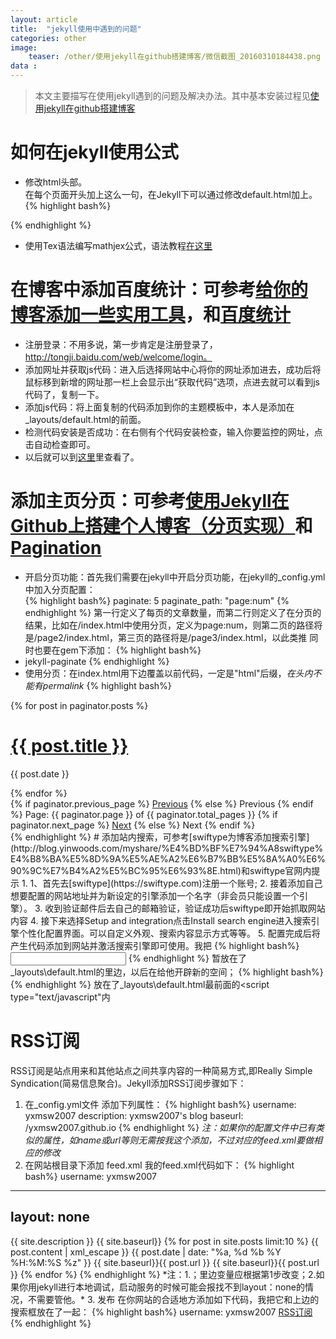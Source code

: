 ```yaml
---
layout: article
title:  "jekyll使用中遇到的问题"
categories: other
image:
    teaser: /other/使用jekyll在github搭建博客/微信截图_20160310184438.png
data : 
---
```


> 本文主要描写在使用jekyll遇到的问题及解决办法。其中基本安装过程见[使用jekyll在github搭建博客](other/github-pages-using-jekyll/)

# 如何在jekyll使用公式  
 - 修改html头部。  
在每个页面开头加上这么一句，在Jekyll下可以通过修改default.html加上。
{% highlight bash%}
<script type="text/javascript"
src="http://cdn.mathjax.org/mathjax/latest/MathJax.js?config=TeX-AMS-MML_HTMLorMML">
</script>
{% endhighlight %}  
 - 使用Tex语法编写mathjex公式，语法教程[在这里](http://www.onemathematicalcat.org/MathJaxDocumentation/TeXSyntax.htm)  

# 在博客中添加百度统计：可参考[给你的博客添加一些实用工具](http://yxmblog.com/internet/2015/06/15/jekyll-tools.html)，和[百度统计](http://tongji.baidu.com/web/19631615/overview/sole?siteId=8295465)
 - 注册登录：不用多说，第一步肯定是注册登录了，http://tongji.baidu.com/web/welcome/login。  
 - 添加网址并获取js代码：进入后选择网站中心将你的网址添加进去，成功后将鼠标移到新增的网址那一栏上会显示出“获取代码”选项，点进去就可以看到js代码了，复制一下。  
 - 添加js代码：将上面复制的代码添加到你的主题模板中，本人是添加在_layouts/default.html的<head>前面。  
 - 	检测代码安装是否成功：在右侧有个代码安装检查，输入你要监控的网址，点击自动检查即可。
 - 	以后就可以到[这里](http://tongji.baidu.com/web/19631615/source/searchword?siteId=8295465)里查看了。

# 添加主页分页：可参考[使用Jekyll在Github上搭建个人博客（分页实现）](https://segmentfault.com/a/1190000000406015)和[Pagination](http://jekyllrb.com/docs/pagination/)
 - 开启分页功能：首先我们需要在jekyll中开启分页功能，在jekyll的_config.yml中加入分页配置：  
{% highlight bash%}
paginate: 5
paginate_path: "page:num"
{% endhighlight %} 
第一行定义了每页的文章数量，而第二行则定义了在分页的结果，比如在/index.html中使用分页，定义为page:num，则第二页的路径将是/page2/index.html，第三页的路径将是/page3/index.html，以此类推
同时也要在gem下添加：
{% highlight bash%}
 - jekyll-paginate
{% endhighlight %} 
 - 使用分页：在index.html用下边覆盖以前代码，一定是"html"后缀，*在头内不能有permalink*
{% highlight bash%}
<!-- This loops through the paginated posts -->
{% for post in paginator.posts %}
  <h1><a href="{{ post.url }}">{{ post.title }}</a></h1>
  <p class="author">
    <span class="date">{{ post.date }}</span>
  </p>
{% endfor %}
<!-- Pagination links -->
<div class="pagination">
  {% if paginator.previous_page %}
    <a href="{{ paginator.previous_page_path }}" class="previous">Previous</a>
  {% else %}
    <span class="previous">Previous</span>
  {% endif %}
  <span class="page_number ">Page: {{ paginator.page }} of {{ paginator.total_pages }}</span>
  {% if paginator.next_page %}
    <a href="{{ paginator.next_page_path }}" class="next">Next</a>
  {% else %}
    <span class="next ">Next</span>
  {% endif %}
</div>
{% endhighlight %}   
# 添加站内搜索，可参考[swiftype为博客添加搜索引擎](http://blog.yinwoods.com/myshare/%E4%BD%BF%E7%94%A8swiftype%E4%B8%BA%E5%8D%9A%E5%AE%A2%E6%B7%BB%E5%8A%A0%E6%90%9C%E7%B4%A2%E5%BC%95%E6%93%8E.html)和swiftype官网内提示  
1. 1、首先去[swiftype](https://swiftype.com)注册一个账号;
2. 接着添加自己想要配置的网站地址并为新设定的引擎添加一个名字（非会员只能设置一个引擎）。
3. 收到验证邮件后去自己的邮箱验证，验证成功后swiftype即开始抓取网站内容
4. 接下来选择Setup and integration点击Install search engine进入搜索引擎个性化配置界面。可以自定义外观、搜索内容显示方式等等。
5. 配置完成后将产生代码添加到网站并激活搜索引擎即可使用。我把
{% highlight bash%}
<input type="text" class="st-default-search-input">
{% endhighlight %}
暂放在了_layouts\default.html的<body id="js-body">里边，以后在给他开辟新的空间；
{% highlight bash%}
<script type="text/javascript">
(function(w,d,t,u,n,s,e){w['SwiftypeObject']=n;w[n]=w[n]||function(){
(w[n].q=w[n].q||[]).push(arguments);};s=d.createElement(t);
e=d.getElementsByTagName(t)[0];s.async=1;s.src=u;e.parentNode.insertBefore(s,e);
})(window,document,'script','//s.swiftypecdn.com/install/v2/st.js','_st');

_st('install','4dExjPWahYGQn_x_899Y','2.0.0');
</script>
{% endhighlight %}
放在了_layouts\default.html最前面的<script type="text/javascript"内
# RSS订阅
RSS订阅是站点用来和其他站点之间共享内容的一种简易方式,即Really Simple Syndication(简易信息聚合)。Jekyll添加RSS订阅步骤如下：  
1. 在_config.yml文件 添加下列属性：
{% highlight bash%}
username: yxmsw2007
description: yxmsw2007's blog
baseurl: /yxmsw2007.github.io
{% endhighlight %}
*注：如果你的配置文件中已有类似的属性，如name或url等则无需按我这个添加，不过对应的feed.xml要做相应的修改*
2. 在网站根目录下添加 feed.xml
我的feed.xml代码如下：
{% highlight bash%}
username: yxmsw2007
---
layout: none
---
<?xml version="1.0" encoding="UTF-8"?> 
<?xml-stylesheet type="text/css" href="book.css"?>
<rss version="2.0" xmlns:atom="http://www.w3.org/2005/Atom"> 
    <channel> 
        <title>{{ site.username }}</title> 
        <description>{{ site.description }}</description> 
        <link>{{ site.baseurl}}</link> 
        <atom:link href="{{site.baseurl}}/feed.xml" rel="self" type="application/rss+xml" /> 
        {% for post in site.posts limit:10 %} 
        <item> 
            <title>{{ post.title }}</title> 
            <description>{{ post.content | xml_escape }}</description> 
            <pubDate>{{ post.date | date: "%a, %d %b %Y %H:%M:%S %z" }}</pubDate> 
            <link>{{ site.baseurl}}{{ post.url }}</link> 
            <guid isPermaLink="true">{{ site.baseurl}}{{ post.url }}</guid> 
        </item> 
        {% endfor %}
    </channel> 
</rss>
{% endhighlight %}
*注：1.；里边变量应根据第1步改变；2.如果你用jekyll进行本地调试，启动服务的时候可能会报找不到layout：none的情况，不需要管他。*
3. 发布
在你网站的合适地方添加如下代码，我把它和上边的搜索框放在了一起：
{% highlight bash%}
username: yxmsw2007
<a href="/feed.xml" target="_blank">RSS订阅</a>
{% endhighlight %}
